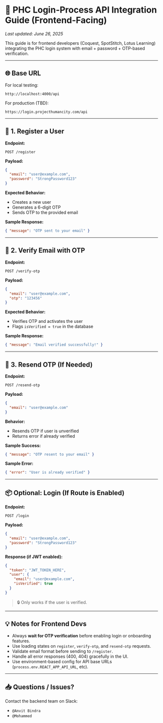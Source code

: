 
# 🔗 PHC Login-Process API Integration Guide (Frontend-Facing)

_Last updated: June 26, 2025_

This guide is for frontend developers (Coquest, SpotStitch, Lotus Learning) integrating the PHC login system with email + password + OTP-based verification.

---

## 🌐 Base URL

For local testing:
```
http://localhost:4000/api
```

For production (TBD):
```
https://login.projecthumancity.com/api
```

---

## 📝 1. Register a User

**Endpoint:**
```
POST /register
```

**Payload:**
```json
{
  "email": "user@example.com",
  "password": "StrongPassword123"
}
```

**Expected Behavior:**
- Creates a new user
- Generates a 6-digit OTP
- Sends OTP to the provided email

**Sample Response:**
```json
{ "message": "OTP sent to your email" }
```

---

## 🔐 2. Verify Email with OTP

**Endpoint:**
```
POST /verify-otp
```

**Payload:**
```json
{
  "email": "user@example.com",
  "otp": "123456"
}
```

**Expected Behavior:**
- Verifies OTP and activates the user
- Flags `isVerified = true` in the database

**Sample Response:**
```json
{ "message": "Email verified successfully!" }
```

---

## 🔁 3. Resend OTP (If Needed)

**Endpoint:**
```
POST /resend-otp
```

**Payload:**
```json
{
  "email": "user@example.com"
}
```

**Behavior:**
- Resends OTP if user is unverified
- Returns error if already verified

**Sample Success:**
```json
{ "message": "OTP resent to your email" }
```

**Sample Error:**
```json
{ "error": "User is already verified" }
```

---

## 📦 Optional: Login (If Route is Enabled)

**Endpoint:**
```
POST /login
```

**Payload:**
```json
{
  "email": "user@example.com",
  "password": "StrongPassword123"
}
```

**Response (if JWT enabled):**
```json
{
  "token": "JWT_TOKEN_HERE",
  "user": {
    "email": "user@example.com",
    "isVerified": true
  }
}
```

> 🔒 Only works if the user is verified.

---

## 💡 Notes for Frontend Devs

- Always **wait for OTP verification** before enabling login or onboarding features.
- Use loading states on `register`, `verify-otp`, and `resend-otp` requests.
- Validate email format before sending to `/register`.
- Handle all error responses (400, 404) gracefully in the UI.
- Use environment-based config for API base URLs (`process.env.REACT_APP_API_URL`, etc).

---

## 📥 Questions / Issues?

Contact the backend team on Slack:
- `@Anvit Bindra`
- `@Mohammed`
